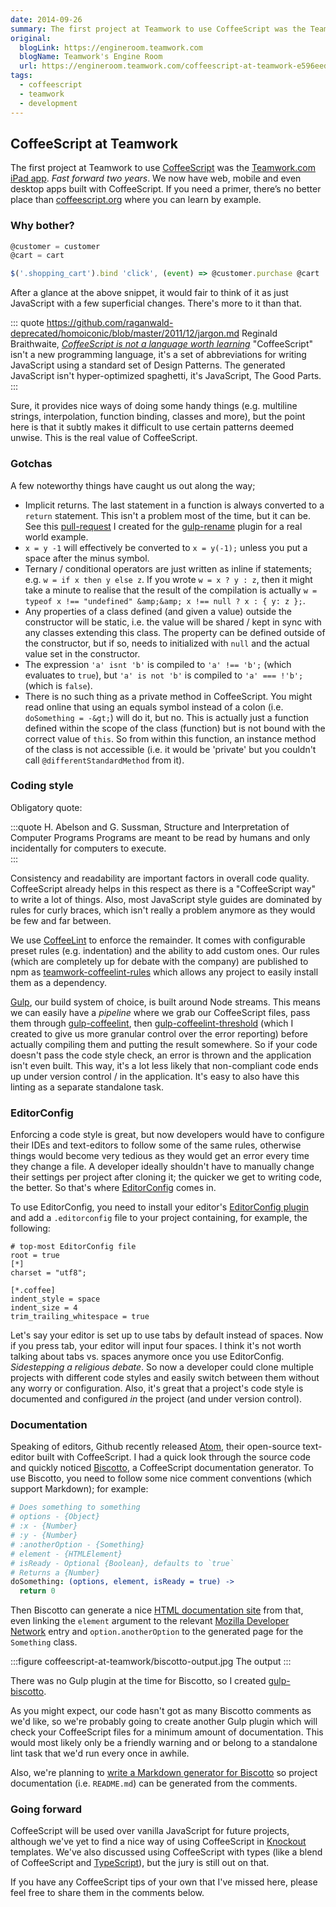 ```yaml
---
date: 2014-09-26
summary: The first project at Teamwork to use CoffeeScript was the Teamwork.com iPad app. Fast forward two years. We now have web, mobile and even desktop apps built with CoffeeScript. If you need a primer, there’s no better place… 
original:
  blogLink: https://engineroom.teamwork.com
  blogName: Teamwork's Engine Room
  url: https://engineroom.teamwork.com/coffeescript-at-teamwork-e596eed63590
tags:
  - coffeescript
  - teamwork
  - development
---
```


## CoffeeScript at Teamwork

The first project at Teamwork to use [CoffeeScript](http://coffeescript.org) was the [Teamwork.com iPad app](https://www.teamwork.com/ios). _Fast forward two years_. We now have web, mobile and even desktop apps built with CoffeeScript. If you need a primer, there’s no better place than [coffeescript.org](http://coffeescript.org/) where you can learn by example.

### Why bother?

```javascript
@customer = customer
@cart = cart

$('.shopping_cart').bind 'click', (event) => @customer.purchase @cart
```

After a glance at the above snippet, it would fair to think of it as just JavaScript with a few superficial changes. There's more to it than that.

::: quote https://github.com/raganwald-deprecated/homoiconic/blob/master/2011/12/jargon.md Reginald Braithwaite, [_CoffeeScript is not a language worth learning_](https://github.com/raganwald-deprecated/homoiconic/blob/master/2011/12/jargon.md)
"CoffeeScript" isn't a new programming language, it's a set of abbreviations for writing JavaScript using a standard set of Design Patterns. The generated JavaScript isn't hyper-optimized spaghetti, it's JavaScript, The Good Parts.
:::

Sure, it provides nice ways of doing some handy things (e.g. multiline strings, interpolation, function binding, classes and more), but the point here is that it subtly makes it difficult to use certain patterns deemed unwise. This is the real value of CoffeeScript.

### Gotchas

A few noteworthy things have caught us out along the way;

- Implicit returns. The last statement in a function is always converted to a `return` statement. This isn't a problem most of the time, but it can be. See this [pull-request](https://github.com/hparra/gulp-rename/pull/24) I created for the [gulp-rename](https://github.com/hparra/gulp-rename) plugin for a real world example.
- `x = y -1` will effectively be converted to `x = y(-1);` unless you put a space after the minus symbol.
- Ternary / conditional operators are just written as inline if statements; e.g. `w = if x then y else z`. If you wrote `w = x ? y : z`, then it might take a minute to realise that the result of the compilation is actually `w = typeof x !== "undefined" &amp;&amp; x !== null ? x : { y: z };`.
- Any properties of a class defined (and given a value) outside the constructor will be static, i.e. the value will be shared / kept in sync with any classes extending this class. The property can be defined outside of the constructor, but if so, needs to initialized with `null` and the actual value set in the constructor.
- The expression `'a' isnt 'b'` is compiled to `'a' !== 'b';` (which evaluates to `true`), but `'a' is not 'b'` is compiled to `'a' === !'b';` (which is `false`).
- There is no such thing as a private method in CoffeeScript. You might read online that using an equals symbol instead of a colon (i.e. `doSomething = -&gt;`) will do it, but no. This is actually just a function defined within the scope of the class (function) but is not bound with the correct value of `this`. So from within this function, an instance method of the class is not accessible (i.e. it would be 'private' but you couldn't call `@differentStandardMethod` from it).

### Coding style

Obligatory quote:

:::quote H. Abelson and G. Sussman, Structure and Interpretation of Computer Programs
Programs are meant to be read by humans and only incidentally for computers to execute.  
:::

Consistency and readability are important factors in overall code quality. CoffeeScript already helps in this respect as there is a "CoffeeScript way" to write a lot of things. Also, most JavaScript style guides are dominated by rules for curly braces, which isn't really a problem anymore as they would be few and far between.

We use [CoffeeLint](http://coffeelint.org) to enforce the remainder. It comes with configurable preset rules (e.g. indentation) and the ability to add custom ones. Our rules (which are completely up for debate with the company) are published to npm as [teamwork-coffeelint-rules](https://www.npmjs.org/package/teamwork-coffeelint-rules) which allows any project to easily install them as a dependency.

[Gulp](http://gulpjs.com), our build system of choice, is built around Node streams. This means we can easily have a _pipeline_ where we grab our CoffeeScript files, pass them through [gulp-coffeelint](https://github.com/janraasch/gulp-coffeelint), then [gulp-coffeelint-threshold](https://github.com/adam-lynch/gulp-coffeelint-threshold) (which I created to give us more granular control over the error reporting) before actually compiling them and putting the result somewhere. So if your code doesn't pass the code style check, an error is thrown and the application isn't even built. This way, it's a lot less likely that non-compliant code ends up under version control / in the application. It's easy to also have this linting as a separate standalone task.

### EditorConfig

Enforcing a code style is great, but now developers would have to configure their IDEs and text-editors to follow some of the same rules, otherwise things would become very tedious as they would get an error every time they change a file. A developer ideally shouldn't have to manually change their settings per project after cloning it; the quicker we get to writing code, the better. So that's where [EditorConfig](http://editorconfig.org) comes in.

To use EditorConfig, you need to install your editor's [EditorConfig plugin](http://editorconfig.org/#download) and add a `.editorconfig` file to your project containing, for example, the following:

```
# top-most EditorConfig file
root = true
[*]
charset = "utf8";

[*.coffee]
indent_style = space
indent_size = 4
trim_trailing_whitespace = true
```

Let's say your editor is set up to use tabs by default instead of spaces. Now if you press tab, your editor will input four spaces. I think it's not worth talking about tabs vs. spaces anymore once you use EditorConfig. _Sidestepping a religious debate_. So now a developer could clone multiple projects with different code styles and easily switch between them without any worry or configuration. Also, it's great that a project's code style is documented and configured _in_ the project (and under version control).

### Documentation

Speaking of editors, Github recently released [Atom](https://atom.io/), their open-source text-editor built with CoffeeScript. I had a quick look through the source code and quickly noticed [Biscotto](https://github.com/gjtorikian/biscotto), a CoffeeScript documentation generator. To use Biscotto, you need to follow some nice comment conventions (which support Markdown); for example:

```coffeescript
# Does something to something
# options - {Object}
# :x - {Number}
# :y - {Number}
# :anotherOption - {Something}
# element - {HTMLElement}
# isReady - Optional {Boolean}, defaults to `true`
# Returns a {Number}
doSomething: (options, element, isReady = true) ->
  return 0
```

Then Biscotto can generate a nice [HTML documentation site](http://gjtorikian.github.io/biscotto/) from that, even linking the `element` argument to the relevant [Mozilla Developer Network](https://developer.mozilla.org) entry and `option.anotherOption` to the generated page for the `Something` class.

:::figure coffeescript-at-teamwork/biscotto-output.jpg The output
:::

There was no Gulp plugin at the time for Biscotto, so I created [gulp-biscotto](https://github.com/adam-lynch/gulp-biscotto).

As you might expect, our code hasn't got as many Biscotto comments as we'd like, so we're probably going to create another Gulp plugin which will check your CoffeeScript files for a minimum amount of documentation. This would most likely only be a friendly warning and or belong to a standalone lint task that we'd run every once in awhile.

Also, we're planning to [write a Markdown generator for Biscotto](https://github.com/gjtorikian/biscotto/issues/57) so project documentation (i.e. `README.md`) can be generated from the comments.

### Going forward

CoffeeScript will be used over vanilla JavaScript for future projects, although we've yet to find a nice way of using CoffeeScript in [Knockout](http://knockoutjs.com/) templates. We've also discussed using CoffeeScript with types (like a blend of CoffeeScript and [TypeScript](http://www.typescriptlang.org/)), but the jury is still out on that.

If you have any CoffeeScript tips of your own that I've missed here, please feel free to share them in the comments below.
